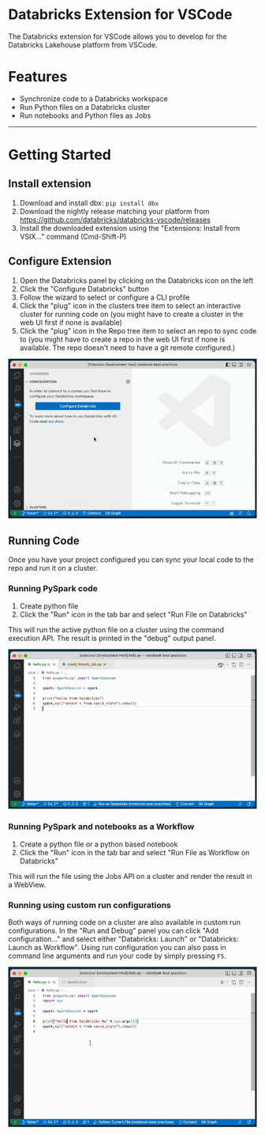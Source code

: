 # Databricks Extension for VSCode

The Databricks extension for VSCode allows you to develop for the Databricks Lakehouse platform from VSCode.

# Features

-   Synchronize code to a Databricks workspace
-   Run Python files on a Databricks cluster
-   Run notebooks and Python files as Jobs

---

# <a id="setup-steps"></a>Getting Started

## Install extension

1. Download and install dbx: `pip install dbx`
2. Download the nightly release matching your platform from https://github.com/databricks/databricks-vscode/releases
3. Install the downloaded extension using the "Extensions: Install from VSIX..." command (Cmd-Shift-P)

## Configure Extension

1. Open the Databricks panel by clicking on the Databricks icon on the left
2. Click the "Configure Databricks" button
3. Follow the wizard to select or configure a CLI profile
4. Click the "plug" icon in the clusters tree item to select an interactive cluster for running code on (you might have to create a cluster in the web UI first if none is available)
5. Click the "plug" icon in the Repo tree item to select an repo to sync code to (you might have to create a repo in the web UI first if none is available. The repo doesn't need to have a git remote configured.)

![configure](./images/configure.gif)

## Running Code

Once you have your project configured you can sync your local code to the repo and run it on a cluster.

### Running PySpark code

1. Create python file
2. Click the "Run" icon in the tab bar and select "Run File on Databricks"

This will run the active python file on a cluster using the command execution API. The result is printed in the "debug" output panel.

![configure](./images/run.gif)

### Running PySpark and notebooks as a Workflow

1. Create a python file or a python based notebook
2. Click the "Run" icon in the tab bar and select "Run File as Workflow on Databricks"

This will run the file using the Jobs API on a cluster and render the result in a WebView.

### Running using custom run configurations

Both ways of running code on a cluster are also available in custom run configurations. In the "Run and Debug" panel you can click "Add configuration..." and select either "Databricks: Launch" or "Databricks: Launch as Workflow". Using run configuration you can also pass in command line arguments and run your code by simply pressing `F5`.

![configure](./images/custom-runner.gif)
